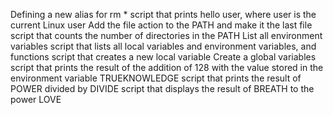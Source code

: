 Defining a new alias for rm *
script that prints hello user, where user is the current Linux user
Add the file action to the PATH and make it the last file
script that counts the number of directories in the PATH
List all environment variables
script that lists all local variables and environment variables, and functions
script that creates a new local variable
Create a global variables
script that prints the result of the addition of 128 with the value stored in the environment variable TRUEKNOWLEDGE
script that prints the result of POWER divided by DIVIDE
script that displays the result of BREATH to the power LOVE
